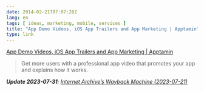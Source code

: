```yaml
---
date: 2014-02-21T07:07:28Z
lang: en
tags: [ ideas, marketing, mobile, services ]
title: "App Demo Videos, iOS App Trailers and App Marketing | Apptamin"
type: link
---
```


[App Demo Videos, iOS App Trailers and App Marketing | Apptamin](http://www.apptamin.com/)

> Get more users with a professional app video that promotes your app
> and explains how it works.

***Update 2023-07-31**: [Internet Archive’s Wayback Machine (2023-07-21)](https://web.archive.org/web/20230721123908/https://www.apptamin.com/)*
